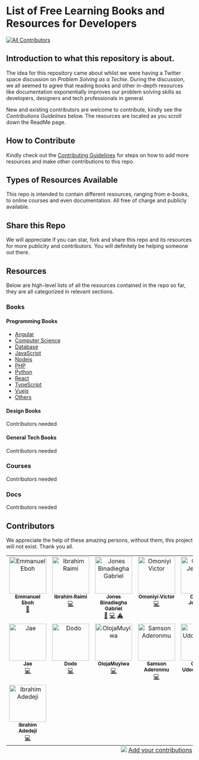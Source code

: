 # List of Free Learning Books and Resources for Developers

<!-- ALL-CONTRIBUTORS-BADGE:START - Do not remove or modify this section -->
[![All Contributors](https://img.shields.io/badge/all_contributors-15-orange.svg?style=flat-square)](#contributors-)
<!-- ALL-CONTRIBUTORS-BADGE:END -->

## Introduction to what this repository is about.

The idea for this repository came about whilst we were having a Twitter space discussion on _Problem Solving as a Techie_. During the discussion, we all seemed to agree
that reading books and other in-depth resources like documentation exponentially improves our problem solving skills as developers, designers and tech professionals in general.

New and existing contributors are welcome to contribute, kindly see the _Contributions Guidelines_ below.
The resources are located as you scroll down the ReadMe page.

## How to Contribute

Kindly check out the [Contributing Guidelines](/main/CONTRIBUTING.md) for steps on how to add more resources and make other contributions to this repo.

## Types of Resources Available

This repo is intended to contain different resources, ranging from e-books, to online courses and even documentation. All free of charge and publicly available.

## Share this Repo

We will appreciate if you can star, fork and share this repo and its resources for more publicity and contributors. You will definitely be helping someone out there.

## Resources

Below are high-level lists of all the resources contained in the repo so far, they are all categorized in relevant sections.

### Books

#### Programming Books

- [Angular](/books/dev-books/Angular/angular.md)
- [Computer Science](/books/dev-books/ComputerScience/computerscience.md)
- [Database](/books/dev-books/Database/database.md)
- [JavaScript](/books/dev-books/JavaScript/javascript.md)
- [Nodejs](/books/dev-books/Nodejs/nodejs.md)
- [PHP](/books/dev-books/PHP/php.md)
- [Python](/books/dev-books/Python/python.md)
- [React](/books/dev-books/React/react.md)
- [TypeScript](/books/dev-books/TypeScript/typescript.md)
- [Vuejs](/books/dev-books/Vue/vue.md)
- [Others](/books/dev-books/Others/others.md)

#### Design Books

Contributors needed

#### General Tech Books

Contributors needed

### Courses

Contributors needed

### Docs

Contributors needed

## Contributors

We appreciate the help of these amazing persons, without them, this project will not exist. Thank you all.

<!-- ALL-CONTRIBUTORS-LIST:START - Do not remove or modify this section -->
<!-- prettier-ignore-start -->
<!-- markdownlint-disable -->
<table>
  <tbody>
    <tr>
      <td align="center" valign="top" width="14.28%"><a href="http://emmanueleboh.vercel.app"><img src="https://avatars.githubusercontent.com/u/63825997?v=4?s=100" width="100px;" alt="Emmanuel Eboh"/><br /><sub><b>Emmanuel Eboh</b></sub></a><br /><a href="https://github.com/EOEboh/Free-Software-Books/commits?author=EOEboh" title="Documentation">📖</a></td>
      <td align="center" valign="top" width="14.28%"><a href="https://github.com/ibrahimraimi"><img src="https://avatars.githubusercontent.com/u/66981941?v=4?s=100" width="100px;" alt="Ibrahim Raimi"/><br /><sub><b>Ibrahim Raimi</b></sub></a><br /><a href="https://github.com/EOEboh/Free-Software-Books/commits?author=ibrahimraimi" title="Code">💻</a></td>
      <td align="center" valign="top" width="14.28%"><a href="https://github.com/binadiegha"><img src="https://avatars.githubusercontent.com/u/19647826?v=4?s=100" width="100px;" alt="Jones Binadiegha Gabriel"/><br /><sub><b>Jones Binadiegha Gabriel</b></sub></a><br /><a href="#business-binadiegha" title="Business development">💼</a> <a href="https://github.com/EOEboh/Free-Software-Books/commits?author=binadiegha" title="Code">💻</a> <a href="https://github.com/EOEboh/Free-Software-Books/commits?author=binadiegha" title="Tests">⚠️</a></td>
      <td align="center" valign="top" width="14.28%"><a href="http://vicodev.me"><img src="https://avatars.githubusercontent.com/u/55485439?v=4?s=100" width="100px;" alt="Omoniyi Victor"/><br /><sub><b>Omoniyi Victor</b></sub></a><br /><a href="https://github.com/EOEboh/Free-Software-Books/commits?author=vicodevv" title="Code">💻</a></td>
      <td align="center" valign="top" width="14.28%"><a href="https://github.com/jemmycodes"><img src="https://avatars.githubusercontent.com/u/110843645?v=4?s=100" width="100px;" alt="Otebele Jemimah"/><br /><sub><b>Otebele Jemimah</b></sub></a><br /><a href="https://github.com/EOEboh/Free-Software-Books/commits?author=jemmycodes" title="Code">💻</a></td>
      <td align="center" valign="top" width="14.28%"><a href="https://github.com/sammy-code98"><img src="https://avatars.githubusercontent.com/u/46542941?v=4?s=100" width="100px;" alt="Uzor Samuel Ugochukwu"/><br /><sub><b>Uzor Samuel Ugochukwu</b></sub></a><br /><a href="https://github.com/EOEboh/Free-Software-Books/commits?author=sammy-code98" title="Code">💻</a></td>
      <td align="center" valign="top" width="14.28%"><a href="https://github.com/Klin-Coders"><img src="https://avatars.githubusercontent.com/u/49831574?v=4?s=100" width="100px;" alt="Bayode Emmanuel"/><br /><sub><b>Bayode Emmanuel</b></sub></a><br /><a href="https://github.com/EOEboh/Free-Software-Books/commits?author=Klin-Coders" title="Code">💻</a></td>
    </tr>
    <tr>
      <td align="center" valign="top" width="14.28%"><a href="https://github.com/JaeKralj"><img src="https://avatars.githubusercontent.com/u/70724119?v=4?s=100" width="100px;" alt="Jae"/><br /><sub><b>Jae</b></sub></a><br /><a href="https://github.com/EOEboh/Free-Software-Books/commits?author=JaeKralj" title="Code">💻</a></td>
      <td align="center" valign="top" width="14.28%"><a href="https://github.com/meenarh"><img src="https://avatars.githubusercontent.com/u/52740748?v=4?s=100" width="100px;" alt="Dodo"/><br /><sub><b>Dodo</b></sub></a><br /><a href="https://github.com/EOEboh/Free-Software-Books/commits?author=meenarh" title="Code">💻</a></td>
      <td align="center" valign="top" width="14.28%"><a href="https://github.com/OlojaMuyiwa"><img src="https://avatars.githubusercontent.com/u/97600170?v=4?s=100" width="100px;" alt="OlojaMuyiwa"/><br /><sub><b>OlojaMuyiwa</b></sub></a><br /><a href="https://github.com/EOEboh/Free-Software-Books/commits?author=OlojaMuyiwa" title="Code">💻</a></td>
      <td align="center" valign="top" width="14.28%"><a href="https://github.com/Superior212"><img src="https://avatars.githubusercontent.com/u/94833173?v=4?s=100" width="100px;" alt="Samson Aderonmu"/><br /><sub><b>Samson Aderonmu</b></sub></a><br /><a href="https://github.com/EOEboh/Free-Software-Books/commits?author=Superior212" title="Code">💻</a></td>
      <td align="center" valign="top" width="14.28%"><a href="https://github.com/Onyelaudochukwuka"><img src="https://avatars.githubusercontent.com/u/82924100?v=4?s=100" width="100px;" alt="Onyela Udochukwuka"/><br /><sub><b>Onyela Udochukwuka</b></sub></a><br /><a href="https://github.com/EOEboh/Free-Software-Books/commits?author=Onyelaudochukwuka" title="Documentation">📖</a> <a href="https://github.com/EOEboh/Free-Software-Books/commits?author=Onyelaudochukwuka" title="Code">💻</a></td>
      <td align="center" valign="top" width="14.28%"><a href="https://github.com/BaRzz007"><img src="https://avatars.githubusercontent.com/u/92372234?v=4?s=100" width="100px;" alt="BaRzz007"/><br /><sub><b>BaRzz007</b></sub></a><br /><a href="https://github.com/EOEboh/Free-Software-Books/commits?author=BaRzz007" title="Documentation">📖</a></td>
      <td align="center" valign="top" width="14.28%"><a href="http://dapoadedire.tech"><img src="https://avatars.githubusercontent.com/u/95668340?v=4?s=100" width="100px;" alt="Dapo Adedire"/><br /><sub><b>Dapo Adedire</b></sub></a><br /><a href="https://github.com/EOEboh/Free-Software-Books/commits?author=dapoadedire" title="Code">💻</a></td>
    </tr>
    <tr>
      <td align="center" valign="top" width="14.28%"><a href="https://github.com/adedejiibrahim7"><img src="https://avatars.githubusercontent.com/u/32352877?v=4?s=100" width="100px;" alt="Ibrahim Adedeji"/><br /><sub><b>Ibrahim Adedeji</b></sub></a><br /><a href="https://github.com/EOEboh/Free-Software-Books/commits?author=adedejiibrahim7" title="Code">💻</a></td>
    </tr>
  </tbody>
  <tfoot>
    <tr>
      <td align="center" size="13px" colspan="7">
        <img src="https://raw.githubusercontent.com/all-contributors/all-contributors-cli/1b8533af435da9854653492b1327a23a4dbd0a10/assets/logo-small.svg">
          <a href="https://all-contributors.js.org/docs/en/bot/usage">Add your contributions</a>
        </img>
      </td>
    </tr>
  </tfoot>
</table>

<!-- markdownlint-restore -->
<!-- prettier-ignore-end -->

<!-- ALL-CONTRIBUTORS-LIST:END -->
